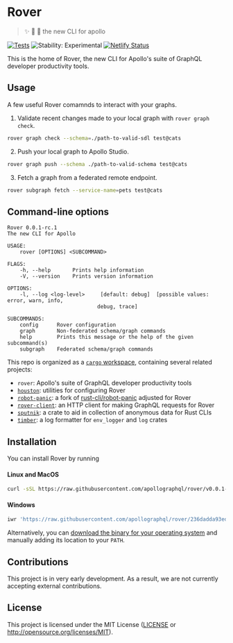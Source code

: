 # Rover
> ✨ 🤖 🐶 the new CLI for apollo

[![Tests](https://github.com/apollographql/apollo-cli/workflows/Tests/badge.svg)](https://github.com/apollographql/apollo-cli/actions?query=workflow%3ATests)
![Stability: Experimental](https://img.shields.io/badge/stability-experimental-red)
[![Netlify Status](https://api.netlify.com/api/v1/badges/1646a37a-eb2b-48e8-b6c9-cd074f02bb50/deploy-status)](https://app.netlify.com/sites/apollo-cli-docs/deploys)

This is the home of Rover, the new CLI for Apollo's suite of GraphQL developer productivity tools.

## Usage
A few useful Rover comamnds to interact with your graphs.

1. Validate recent changes made to your local graph with `rover graph check`.
  ```bash
  rover graph check --schema=./path-to-valid-sdl test@cats
  ```

2. Push your local graph to Apollo Studio.
  ```bash
  rover graph push --schema ./path-to-valid-schema test@cats
  ```

3. Fetch a graph from a federated remote endpoint.
  ```bash
  rover subgraph fetch --service-name=pets test@cats
  ```

## Command-line options

```
Rover 0.0.1-rc.1
The new CLI for Apollo

USAGE:
    rover [OPTIONS] <SUBCOMMAND>

FLAGS:
    -h, --help       Prints help information
    -V, --version    Prints version information

OPTIONS:
    -l, --log <log-level>     [default: debug]  [possible values: error, warn, info,
                             debug, trace]

SUBCOMMANDS:
    config      Rover configuration
    graph       Non-federated schema/graph commands
    help        Prints this message or the help of the given subcommand(s)
    subgraph    Federated schema/graph commands
```

This repo is organized as a [`cargo` workspace], containing several related projects:

- `rover`: Apollo's suite of GraphQL developer productivity tools
- [`houston`]: utilities for configuring Rover
- [`robot-panic`]: a fork of [rust-cli/robot-panic] adjusted for Rover
- [`rover-client`]: an HTTP client for making GraphQL requests for Rover
- [`sputnik`]: a crate to aid in collection of anonymous data for Rust CLIs
- [`timber`]: a log formatter for `env_logger` and `log` crates

[`cargo` workspace]: https://doc.rust-lang.org/book/ch14-03-cargo-workspaces.html
[`houston`]: https://github.com/apollographql/rover/tree/main/crates/houston
[`robot-panic`]: https://github.com/apollographql/rover/tree/main/crates/robot-panic
[rust-cli/robot-panic]: https://github.com/rust-cli/robot-panic
[`rover-client`]: https://github.com/apollographql/rover/tree/main/crates/rover-client
[`sputnik`]: https://github.com/apollographql/rover/tree/main/crates/sputnik
[`timber`]: https://github.com/apollographql/rover/tree/main/crates/timber

## Installation

You can install Rover by running

#### Linux and MacOS
```bash
curl -sSL https://raw.githubusercontent.com/apollographql/rover/v0.0.1-rc.1/installers/binstall/install.sh | VERSION=v0.0.1-rc.1 sh
```

#### Windows
```bash
iwr 'https://raw.githubusercontent.com/apollographql/rover/236dadda93edaa910dbeaa92893b7da2c27e4973/installers/binstall/scripts/windows/install.ps1' | iex
```

Alternatively, you can [download the binary for your operating system](https://github.com/apollographql/rover/releases) and manually adding its location to your `PATH`.

## Contributions

This project is in very early development. As a result, we are not currently accepting external contributions.

## License

This project is licensed under the MIT License ([LICENSE] or  http://opensource.org/licenses/MIT).

[LICENSE]: https://github.com/apollographql/rover/blob/main/LICENSE
